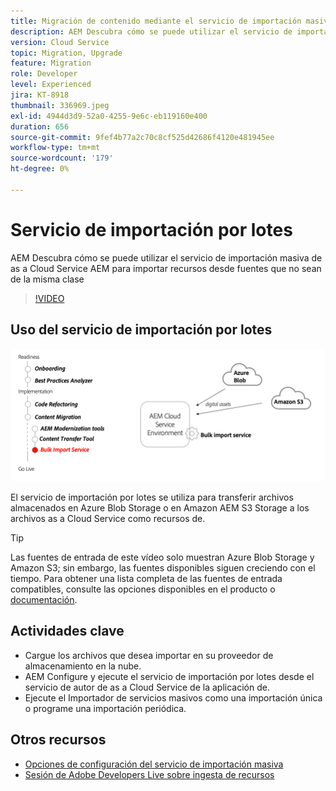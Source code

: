 ```yaml
---
title: Migración de contenido mediante el servicio de importación masiva
description: AEM Descubra cómo se puede utilizar el servicio de importación masiva de as a Cloud Service AEM para importar recursos desde fuentes que no sean de la misma clase
version: Cloud Service
topic: Migration, Upgrade
feature: Migration
role: Developer
level: Experienced
jira: KT-8918
thumbnail: 336969.jpeg
exl-id: 4944d3d9-52a0-4255-9e6c-eb119160e400
duration: 656
source-git-commit: 9fef4b77a2c70c8cf525d42686f4120e481945ee
workflow-type: tm+mt
source-wordcount: '179'
ht-degree: 0%

---
```


# Servicio de importación por lotes

AEM Descubra cómo se puede utilizar el servicio de importación masiva de as a Cloud Service AEM para importar recursos desde fuentes que no sean de la misma clase



>[!VIDEO](https://video.tv.adobe.com/v/336969?quality=12&learn=on)

## Uso del servicio de importación por lotes

![Ciclo de vida del servicio de importación masiva](../assets/bulk-import-service.png)

El servicio de importación por lotes se utiliza para transferir archivos almacenados en Azure Blob Storage o en Amazon AEM S3 Storage a los archivos as a Cloud Service como recursos de.

>[!TIP]
>
> Las fuentes de entrada de este vídeo solo muestran Azure Blob Storage y Amazon S3; sin embargo, las fuentes disponibles siguen creciendo con el tiempo. Para obtener una lista completa de las fuentes de entrada compatibles, consulte las opciones disponibles en el producto o [documentación](https://experienceleague.adobe.com/docs/experience-manager-cloud-service/content/assets/manage/add-assets.html#bulk-upload).

## Actividades clave

+ Cargue los archivos que desea importar en su proveedor de almacenamiento en la nube.
+ AEM Configure y ejecute el servicio de importación por lotes desde el servicio de autor de as a Cloud Service de la aplicación de.
+ Ejecute el Importador de servicios masivos como una importación única o programe una importación periódica.

## Otros recursos

+ [Opciones de configuración del servicio de importación masiva](https://experienceleague.adobe.com/docs/experience-manager-cloud-service/content/assets/manage/add-assets.html#configure-bulk-ingestor-tool)
+ [Sesión de Adobe Developers Live sobre ingesta de recursos](https://experienceleague.adobe.com/docs/adobe-developers-live-events/events/2021/feb2021/asset-bulk-ingestion.html)

